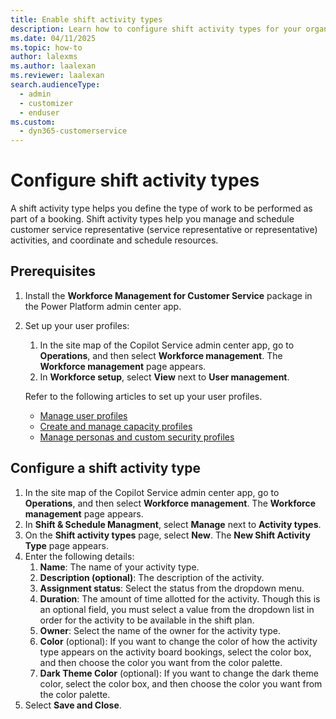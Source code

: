 ```yaml
---
title: Enable shift activity types
description: Learn how to configure shift activity types for your organization.
ms.date: 04/11/2025
ms.topic: how-to
author: lalexms
ms.author: laalexan
ms.reviewer: laalexan
search.audienceType: 
  - admin
  - customizer
  - enduser
ms.custom: 
  - dyn365-customerservice
---
```


# Configure shift activity types

A shift activity type helps you define the type of work to be performed as part of a booking. Shift activity types help you manage and schedule customer service representative (service representative or representative) activities, and coordinate and schedule resources.

## Prerequisites

1. Install the **Workforce Management for Customer Service** package in the Power Platform admin center app.
1. Set up your user profiles:
     1. In the site map of the Copilot Service admin center app, go to **Operations**, and then select **Workforce management**. The **Workforce management** page appears.
     1. In **Workforce setup**, select **View** next to **User management**.

   Refer to the following articles to set up your user profiles.
    -	[Manage user profiles](users-user-profiles.md)
    -	[Create and manage capacity profiles](capacity-profiles.md)
    -	[Manage personas and custom security profiles](role-persona-mapping.md)

## Configure a shift activity type

1. In the site map of the Copilot Service admin center app, go to **Operations**, and then select **Workforce management**. The **Workforce management** page appears.
1. In **Shift & Schedule Managment**, select **Manage** next to **Activity types**.
1. On the **Shift activity types** page, select **New**. The **New Shift Activity Type** page appears.
1. Enter the following details:
     1. **Name**: The name of your activity type.
     1. **Description (optional)**: The description of the activity.
     1. **Assignment status**: Select the status from the dropdown menu.
     1. **Duration**: The amount of time allotted for the activity. Though this is an optional field, you must select a value from the dropdown list in order for the activity to be available in the shift plan.
     1. **Owner**: Select the name of the owner for the activity type.
     1. **Color** (optional): If you want to change the color of how the activity type appears on the activity board bookings, select the color box, and then choose the color you want from the color palette.
     1. **Dark Theme Color** (optional): If you want to change the dark theme color, select the color box, and then choose the color you want from the color palette.
1. Select **Save and Close**.
